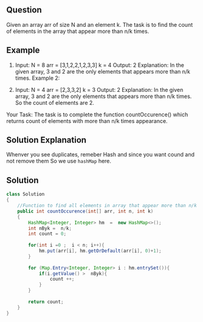 ## Question
Given an array arr of size N and an element k. The task is to find the count of elements in the array that appear more than n/k times.

## Example

1. Input:
N = 8
arr = [3,1,2,2,1,2,3,3]
k = 4
Output: 
2
Explanation: 
In the given array, 3 and 2 are the only elements that appears more than n/k times.
Example 2:

2. Input:
N = 4
arr = [2,3,3,2]
k = 3
Output: 
2
Explanation: In the given array, 3 and 2 are the only elements that appears more than n/k times. So the count of elements are 2.

Your Task:
The task is to complete the function countOccurence() which returns count of elements with more than n/k times appearance.

## Solution Explanation
Whenver you see duplicates, remeber Hash and since you want cound and not remove them So we use `hashMap` here.

## Solution
```java
class Solution 
{
    //Function to find all elements in array that appear more than n/k times.
    public int countOccurence(int[] arr, int n, int k) 
    {
        HashMap<Integer, Integer> hm  =  new HashMap<>();
        int nByk =  n/k;
        int count = 0;
        
        for(int i =0 ;  i < n; i++){
            hm.put(arr[i], hm.getOrDefault(arr[i], 0)+1);
        }
        
        for (Map.Entry<Integer, Integer> i : hm.entrySet()){
            if(i.getValue() >  nByk){
                count ++;
            }
        }
        
        return count;
    }
}
```
